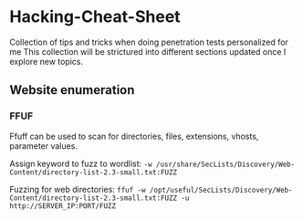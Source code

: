 # Hacking-Cheat-Sheet
Collection of tips and tricks when doing penetration tests personalized for me
This collection will be strictured into different sections updated once I explore new topics.

## Website enumeration

### FFUF

Ffuff can be used to scan for directories, files, extensions, vhosts, parameter values. 

Assign keyword to fuzz to wordlist:
`-w /usr/share/SecLists/Discovery/Web-Content/directory-list-2.3-small.txt:FUZZ`

Fuzzing for web directories:
`ffuf -w /opt/useful/SecLists/Discovery/Web-Content/directory-list-2.3-small.txt:FUZZ -u http://SERVER_IP:PORT/FUZZ`





